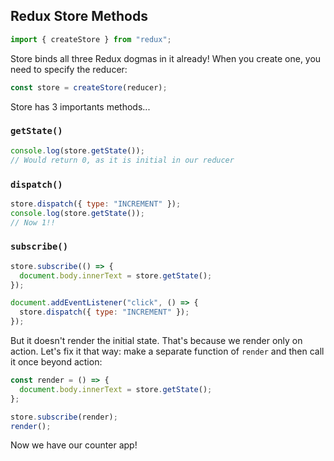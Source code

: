 ## Redux Store Methods

```js
import { createStore } from "redux";
```

Store binds all three Redux dogmas in it already! When you create one, you need to specify the reducer:

```js
const store = createStore(reducer);
```

Store has 3 importants methods...

### `getState()`

```js
console.log(store.getState());
// Would return 0, as it is initial in our reducer
```

### `dispatch()`

```js
store.dispatch({ type: "INCREMENT" });
console.log(store.getState());
// Now 1!!
```

### `subscribe()`

```js
store.subscribe(() => {
  document.body.innerText = store.getState();
});

document.addEventListener("click", () => {
  store.dispatch({ type: "INCREMENT" });
});
```

But it doesn't render the initial state. That's because we render only on action. Let's fix it that way: make a separate function of `render` and then call it once beyond action:

```js
const render = () => {
  document.body.innerText = store.getState();
};

store.subscribe(render);
render();
```

Now we have our counter app!
